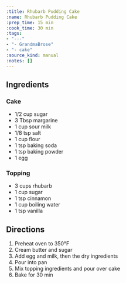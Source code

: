 ```yaml
---
:title: Rhubarb Pudding Cake
:name: Rhubarb Pudding Cake
:prep_time: 15 min
:cook_time: 30 min
:tags:
- "---"
- "- GrandmaBrose"
- "- cake"
:source_kind: manual
:notes: []
---
```


## Ingredients
### Cake
- 1/2 cup sugar
- 3 Tbsp margarine
- 1 cup sour milk
- 1/8 tsp salt
- 1 cup flour
- 1 tsp baking soda
- 1 tsp baking powder
- 1 egg

### Topping
- 3 cups rhubarb
- 1 cup sugar
- 1 tsp cinnamon
- 1 cup boiling water
- 1 tsp vanilla


## Directions
1. Preheat oven to 350°F
2. Cream butter and sugar
3. Add egg and milk, then the dry ingredients
4. Pour into pan
5. Mix topping ingredients and pour over cake
6. Bake for 30 min
